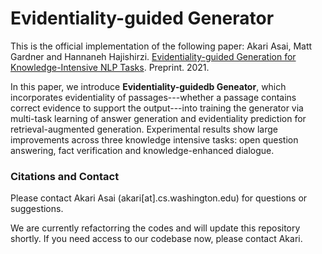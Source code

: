# Evidentiality-guided Generator
This is the official implementation of the following paper: Akari Asai, Matt Gardner and Hannaneh Hajishirzi. [Evidentiality-guided Generation for Knowledge-Intensive NLP Tasks](https://akariasai.github.io/files/evidentiality_arxiv_2021.pdf). Preprint. 2021. 

In this paper, we introduce **Evidentiality-guidedb Geneator**, which incorporates evidentiality of passages---whether a passage contains correct evidence to support the output---into training the generator via multi-task learning of answer generation and evidentiality prediction for retrieval-augmented generation. Experimental results show large improvements across three knowledge intensive tasks: open question answering, fact verification and knowledge-enhanced dialogue. 

### Citations and Contact
Please contact Akari Asai (akari[at].cs.washington.edu) for questions or suggestions. 

We are currently refactorring the codes and will update this repository shortly. If you need access to our codebase now, please contact Akari. 
